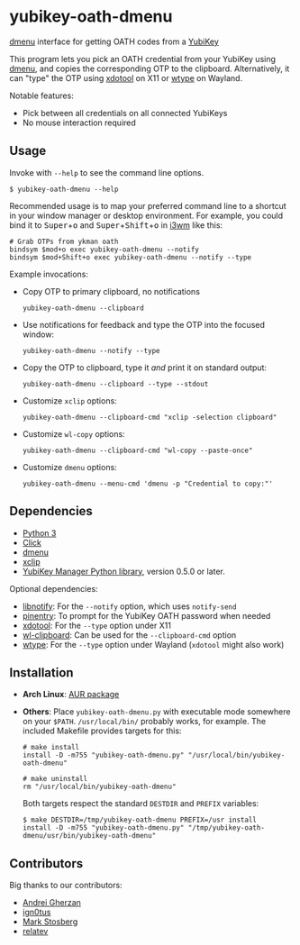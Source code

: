 yubikey-oath-dmenu
===

[dmenu][] interface for getting OATH codes from a [YubiKey][]

This program lets you pick an OATH credential from your YubiKey using [dmenu][],
and copies the corresponding OTP to the clipboard.
Alternatively, it can "type" the OTP using [xdotool][] on X11 or [wtype][]
on Wayland.

Notable features:

- Pick between all credentials on all connected YubiKeys
- No mouse interaction required


Usage
---

Invoke with `--help` to see the command line options.

    $ yubikey-oath-dmenu --help

Recommended usage is to map your preferred command line to a shortcut in your
window manager or desktop environment. For example, you could bind it to
<kbd>Super</kbd>+<kbd>o</kbd> and <kbd>Super</kbd>+<kbd>Shift</kbd>+<kbd>o</kbd>
in [i3wm][] like this:

```
# Grab OTPs from ykman oath
bindsym $mod+o exec yubikey-oath-dmenu --notify
bindsym $mod+Shift+o exec yubikey-oath-dmenu --notify --type
```

Example invocations:

- Copy OTP to primary clipboard, no notifications
  ```
  yubikey-oath-dmenu --clipboard
  ```

- Use notifications for feedback and type the OTP into the focused window:
  ```
  yubikey-oath-dmenu --notify --type
  ```

- Copy the OTP to clipboard, type it _and_ print it on standard output:
  ```
  yubikey-oath-dmenu --clipboard --type --stdout
  ```

- Customize `xclip` options:
  ```
  yubikey-oath-dmenu --clipboard-cmd "xclip -selection clipboard"
  ```

- Customize `wl-copy` options:
  ```
  yubikey-oath-dmenu --clipboard-cmd "wl-copy --paste-once"
  ```

- Customize `dmenu` options:
  ```
  yubikey-oath-dmenu --menu-cmd 'dmenu -p "Credential to copy:"'
  ```


Dependencies
---

- [Python 3][python]
- [Click][click]
- [dmenu][]
- [xclip][]
- [YubiKey Manager Python library][ykman], version 0.5.0 or later.

Optional dependencies:

- [libnotify][]: For the `--notify` option, which uses `notify-send`
- [pinentry][]: To prompt for the YubiKey OATH password when needed
- [xdotool][]: For the `--type` option under X11
- [wl-clipboard][]: Can be used for the `--clipboard-cmd` option
- [wtype][]: For the `--type` option under Wayland (`xdotool` might also work)


Installation
---

- **Arch Linux**: [AUR package][aur]
- **Others**: Place `yubikey-oath-dmenu.py` with executable mode somewhere on
  your `$PATH`. `/usr/local/bin/` probably works, for example. The included
  Makefile provides targets for this:

  ```
  # make install
  install -D -m755 "yubikey-oath-dmenu.py" "/usr/local/bin/yubikey-oath-dmenu"

  # make uninstall
  rm "/usr/local/bin/yubikey-oath-dmenu"
  ```

  Both targets respect the standard `DESTDIR` and `PREFIX` variables:

  ```
  $ make DESTDIR=/tmp/yubikey-oath-dmenu PREFIX=/usr install
  install -D -m755 "yubikey-oath-dmenu.py" "/tmp/yubikey-oath-dmenu/usr/bin/yubikey-oath-dmenu"
  ```


[aur]: https://aur.archlinux.org/packages/yubikey-oath-dmenu
[click]: https://palletsprojects.com/p/click/
[dmenu]: https://tools.suckless.org/dmenu/
[i3wm]: https://i3wm.org/docs/userguide.html
[libnotify]: https://developer.gnome.org/libnotify/
[pinentry]: https://www.gnupg.org/related_software/pinentry/index.html
[python]: https://www.python.org/
[wl-clipboard]: https://github.com/bugaevc/wl-clipboard
[wtype]: https://github.com/atx/wtype
[xclip]: https://linux.die.net/man/1/xclip
[xdotool]: http://www.semicomplete.com/projects/xdotool/
[ykman]: https://github.com/Yubico/yubikey-manager
[YubiKey]: https://www.yubico.com/products/yubikey-hardware/


Contributors
---

Big thanks to our contributors:

- [Andrei Gherzan](https://github.com/agherzan)
- [ign0tus](https://github.com/ign0tus)
- [Mark Stosberg](https://github.com/markstos)
- [relatev](https://github.com/relatev)
